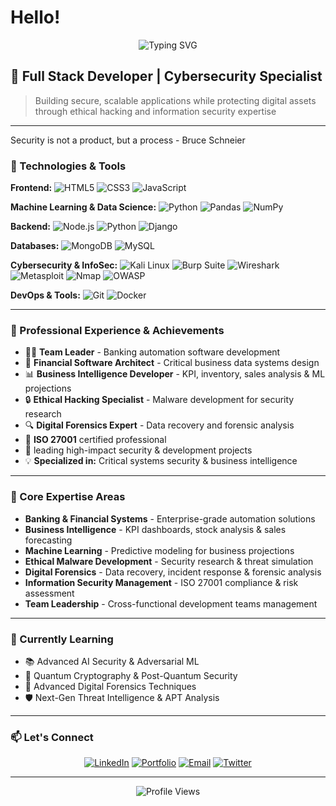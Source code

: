 # Hello! 
<div align="center">
  <img src="https://readme-typing-svg.herokuapp.com?font=Fira+Code&pause=1000&color=F75C7E&width=600&lines=Banking+Software+Team+Leader;Business+Intelligence+Developer;Ethical+Hacker+%26+Malware+Researcher;Digital+Forensics;Machine+Learning+Engineer;ISO+27001+Certified" alt="Typing SVG" />
</div>

## 🚀 Full Stack Developer | Cybersecurity Specialist

> Building secure, scalable applications while protecting digital assets through ethical hacking and information security expertise
> 

---
Security is not a product, but a process - Bruce Schneier


### 🔧 Technologies & Tools

**Frontend:**
![HTML5](https://img.shields.io/badge/-HTML5-E34F26?style=flat-square&logo=html5&logoColor=white)
![CSS3](https://img.shields.io/badge/-CSS3-1572B6?style=flat-square&logo=css3&logoColor=white)
![JavaScript](https://img.shields.io/badge/-JavaScript-F7DF1E?style=flat-square&logo=javascript&logoColor=black)

**Machine Learning & Data Science:**
![Python](https://img.shields.io/badge/-Python-3776AB?style=flat-square&logo=python&logoColor=white)
![Pandas](https://img.shields.io/badge/-Pandas-150458?style=flat-square&logo=pandas&logoColor=white)
![NumPy](https://img.shields.io/badge/-NumPy-013243?style=flat-square&logo=numpy&logoColor=white)

**Backend:**
![Node.js](https://img.shields.io/badge/-Node.js-339933?style=flat-square&logo=node.js&logoColor=white)
![Python](https://img.shields.io/badge/-Python-3776AB?style=flat-square&logo=python&logoColor=white)
![Django](https://img.shields.io/badge/-Django-092E20?style=flat-square&logo=django&logoColor=white)

**Databases:**
![MongoDB](https://img.shields.io/badge/-MongoDB-47A248?style=flat-square&logo=mongodb&logoColor=white)
![MySQL](https://img.shields.io/badge/-MySQL-4479A1?style=flat-square&logo=mysql&logoColor=white)

**Cybersecurity & InfoSec:**
![Kali Linux](https://img.shields.io/badge/-Kali%20Linux-557C94?style=flat-square&logo=kali-linux&logoColor=white)
![Burp Suite](https://img.shields.io/badge/-Burp%20Suite-FF6633?style=flat-square&logo=burp-suite&logoColor=white)
![Wireshark](https://img.shields.io/badge/-Wireshark-1679A7?style=flat-square&logo=wireshark&logoColor=white)
![Metasploit](https://img.shields.io/badge/-Metasploit-ED1C24?style=flat-square&logo=metasploit&logoColor=white)
![Nmap](https://img.shields.io/badge/-Nmap-4682B4?style=flat-square&logo=nmap&logoColor=white)
![OWASP](https://img.shields.io/badge/-OWASP-000000?style=flat-square&logo=owasp&logoColor=white)

**DevOps & Tools:**
![Git](https://img.shields.io/badge/-Git-F05032?style=flat-square&logo=git&logoColor=white)
![Docker](https://img.shields.io/badge/-Docker-2496ED?style=flat-square&logo=docker&logoColor=white)

---

### 💼 Professional Experience & Achievements

- 👨‍💼 **Team Leader** - Banking automation software development 
- 🏦 **Financial Software Architect** - Critical business data systems design
- 📊 **Business Intelligence Developer** - KPI, inventory, sales analysis & ML projections
- 🔒 **Ethical Hacking Specialist** - Malware development for security research
- 🔍 **Digital Forensics Expert** - Data recovery and forensic analysis
- 📜 **ISO 27001** certified professional
- 🎯 leading high-impact security & development projects
- 💡 **Specialized in:** Critical systems security & business intelligence

---

### 🔐 Core Expertise Areas

- **Banking & Financial Systems** - Enterprise-grade automation solutions
- **Business Intelligence** - KPI dashboards, stock analysis & sales forecasting
- **Machine Learning** - Predictive modeling for business projections
- **Ethical Malware Development** - Security research & threat simulation
- **Digital Forensics** - Data recovery, incident response & forensic analysis
- **Information Security Management** - ISO 27001 compliance & risk assessment
- **Team Leadership** - Cross-functional development teams management

---

### 🌱 Currently Learning

- 📚 Advanced AI Security & Adversarial ML
- 🔬 Quantum Cryptography & Post-Quantum Security
- 🎨 Advanced Digital Forensics Techniques
- 🛡️ Next-Gen Threat Intelligence & APT Analysis

---

### 📫 Let's Connect

<div align="center">
  
[![LinkedIn](https://img.shields.io/badge/-LinkedIn-0077B5?style=for-the-badge&logo=linkedin&logoColor=white)](https://linkedin.com/in/your-profile)
[![Portfolio](https://img.shields.io/badge/-Portfolio-FF5722?style=for-the-badge&logo=google-chrome&logoColor=white)](https://your-portfolio.com)
[![Email](https://img.shields.io/badge/-Email-D14836?style=for-the-badge&logo=gmail&logoColor=white)](mailto:your.email@example.com)
[![Twitter](https://img.shields.io/badge/-Twitter-1DA1F2?style=for-the-badge&logo=twitter&logoColor=white)](https://twitter.com/your-username)

</div>

---

<div align="center">
  <img src="https://komarev.com/ghpvc/?username=BernsKastel&color=blueviolet&style=flat-square&label=Profile+Views" alt="Profile Views" />
</div>
